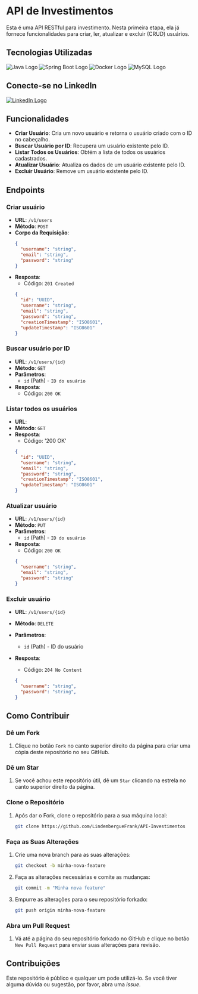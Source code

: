 # API de Investimentos

Esta é uma API RESTful para investimento. Nesta primeira etapa, ela já fornece funcionalidades para criar, ler, atualizar e excluir (CRUD) usuários.

## Tecnologias Utilizadas

![Java Logo](https://www.vectorlogo.zone/logos/java/java-icon.svg)
![Spring Boot Logo](https://www.vectorlogo.zone/logos/springio/springio-icon.svg)
![Docker Logo](https://www.vectorlogo.zone/logos/docker/docker-icon.svg)
![MySQL Logo](https://www.vectorlogo.zone/logos/mysql/mysql-icon.svg)

## Conecte-se no LinkedIn

[![LinkedIn Logo](https://www.vectorlogo.zone/logos/linkedin/linkedin-icon.svg)](https://www.linkedin.com/in/lindembergue-frank-b991202b7/)

## Funcionalidades

- **Criar Usuário**: Cria um novo usuário e retorna o usuário criado com o ID no cabeçalho.
- **Buscar Usuário por ID**: Recupera um usuário existente pelo ID.
- **Listar Todos os Usuários**: Obtém a lista de todos os usuários cadastrados.
- **Atualizar Usuário**: Atualiza os dados de um usuário existente pelo ID.
- **Excluir Usuário**: Remove um usuário existente pelo ID.

## Endpoints

### Criar usuário

- **URL**: `/v1/users`
- **Método**: `POST`
- **Corpo da Requisição**:
  ```json
  {
    "username": "string",
    "email": "string",
    "password": "string"
  }
  
- **Resposta**:
  - Código: `201 Created`
  ```json
  {
    "id": "UUID",
    "username": "string",
    "email": "string",
    "password": "string",
    "creationTimestamp": "ISO8601",
    "updateTimestamp": "ISO8601"
  }
  
### Buscar usuário por ID
- **URL**: `/v1/users/{id}`
- **Método**: `GET`
- **Parâmetros**:
  - `id` (Path) - `ID do usuário`
- **Resposta**:
  - Código: `200 OK`

### Listar todos os usuários
- **URL**:
- **Método**: `GET`
- **Resposta**:
  - Código: '200 OK'
  ```Json
  {
    "id": "UUID",
    "username": "string",
    "email": "string",
    "password": "string",
    "creationTimestamp": "ISO8601",
    "updateTimestamp": "ISO8601"
  }
### Atualizar usuário

- **URL**: `/v1/users/{id}`
- **Método**: `PUT`
- **Parâmetros**:
  - `id` (Path) - `ID do usuário`
- **Resposta**: 
  - Código: `200 OK`
  ```Json
  {
    "username": "string",
    "email": "string",
    "password": "string"
  }

### Excluir usuário 

- **URL**: `/v1/users/{id}`
- **Método**: `DELETE`
- **Parâmetros**:
  - `id` (Path) - ID do usuário
- **Resposta**:
  - Código: `204 No Content`

  ```Json
  {
    "username": "string",
    "password": "string",
  }

## Como Contribuir

### Dê um Fork
1. Clique no botão `Fork` no canto superior direito da página para criar uma cópia deste repositório no seu GitHub.

### Dê um Star
1. Se você achou este repositório útil, dê um `Star` clicando na estrela no canto superior direito da página.

### Clone o Repositório
1. Após dar o Fork, clone o repositório para a sua máquina local:
    ```sh
    git clone https://github.com/LindembergueFrank/API-Investimentos
    ```

### Faça as Suas Alterações
1. Crie uma nova branch para as suas alterações:
    ```sh
    git checkout -b minha-nova-feature
    ```

2. Faça as alterações necessárias e comite as mudanças:
    ```sh
    git commit -m "Minha nova feature"
    ```

3. Empurre as alterações para o seu repositório forkado:
    ```sh
    git push origin minha-nova-feature
    ```

### Abra um Pull Request
1. Vá até a página do seu repositório forkado no GitHub e clique no botão `New Pull Request` para enviar suas alterações para revisão.

## Contribuições

Este repositório é público e qualquer um pode utilizá-lo. Se você tiver alguma dúvida ou sugestão, por favor, abra uma _issue_.
